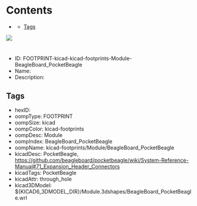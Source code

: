 



Contents
========

* [](#)
	* [Tags](#tags)
  
![][im]
# 

- ID: FOOTPRINT-kicad-kicad-footprints-Module-BeagleBoard_PocketBeagle
- Name: 
- Description: 

## Tags

- hexID: 
- oompType: FOOTPRINT
- oompSize: kicad
- oompColor: kicad-footprints
- oompDesc: Module
- oompIndex: BeagleBoard_PocketBeagle
- oompName: kicad-footprints/Module/BeagleBoard_PocketBeagle
- kicadDesc: PocketBeagle, https://github.com/beagleboard/pocketbeagle/wiki/System-Reference-Manual#71_Expansion_Header_Connectors
- kicadTags: PocketBeagle
- kicadAttr: through_hole
- kicad3DModel: ${KICAD6_3DMODEL_DIR}/Module.3dshapes/BeagleBoard_PocketBeagle.wrl



[im]: image.png
